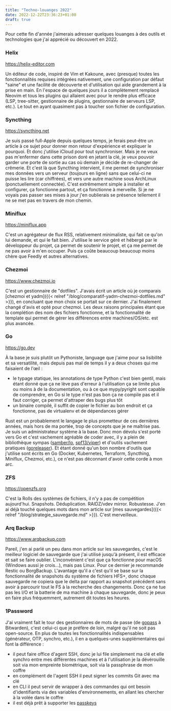 ```yaml
---
title: "Techno-louanges 2022"
date: 2022-12-22T23:36:23+01:00
draft: true
---
```


Pour cette fin d'année j'aimerais adresser quelques louanges à des outils et technologies que j'ai apprécié ou découvert en 2022.

### Helix

<https://helix-editor.com>

Un éditeur de code, inspiré de Vim et Kakoune, avec (presque) toutes les fonctionnalités requises intégrées nativement, une configuration par défaut "saine" et une facilité de découverte et d'utilisation qui aide grandement à la prise en main.
En l'espace de quelques jours il a complètement remplacé Neovim et tous les plugins qui allaient avec pour le rendre plus efficace (LSP, tree-sitter, gestionnaire de plugins, gestionnaire de serveurs LSP, etc.).
Le tout en ayant quasiment pas à toucher son fichier de configuration.

### Syncthing

<https://syncthing.net>

Je suis passé full-Apple depuis quelques temps, je ferais peut-être un article à ce sujet pour donner mon retour d'expérience et expliquer le pourquoi. Et donc j'utilise iCloud pour tout synchroniser.
Mais je ne veux pas m'enfermer dans cette prison doré en jetant la clé, je veux pouvoir garder une porte de sortie au cas où demain je décide de re-changer de crêmerie.
Et c'est là que Syncthing intervient, il me permet de synchroniser mes données vers un serveur (toujours en ligne) sans que celui-ci ne puisse les lire (car chiffrées), et vers une autre machine sous ArchLinux (ponctuellement connectée).
C'est extrêmement simple à installer et configurer, ça fonctionne partout, et ça fonctionne à merveille. Si je ne voyais pas passer ses mises à jour j'en oublierais se présence tellement il ne se met pas en travers de mon chemin.

### Miniflux

<https://miniflux.app>

C'est un agrégateur de flux RSS, relativement minimaliste, qui fait ce qu'on lui demande, et qui le fait bien.
J'utilise le service géré et hébergé par le développeur du projet, ça permet de soutenir le projet, et ça me permet de ne pas avoir à m'en occuper.
Puis ça coûte beaucoup beaucoup moins chère que Feedly et autres alternatives.

### Chezmoi

<https://www.chezmoi.io>

C'est un gestionnaire de "dotfiles". J'avais écrit un article où je comparais [chezmoi et yadm]({{< relref "/blog/comparatif-yadm-chezmoi-dotfiles.md" >}}), en concluant que mon choix se portait sur ce dernier.
J'ai finalement changé d'avis et opté pour chezmoi. Les deux raisons principales étant que la complétion des nom des fichiers fonctionne, et la fonctionnalité de template qui permet de gérer les différences entre machines/OS/etc. est plus avancée.

### Go

<https://go.dev>

À la base je suis plutôt un Pythoniste, language que j'aime pour sa lisibilité et sa versatilité, mais depuis pas mal de temps il y a deux choses qui me faisaient de l'œil :

* le typage statique, les annotations de type Python c'est bien gentil, mais étant donné que ça ne lève pas d'erreur à l'utilisation ça se limite plus ou moins à de la documentation, ou à ce que mypy/pyright sont capable de comprendre, en Go si le type n'est pas bon ça ne compile pas et il faut corriger, ça permet d'attraper des bugs plus tôt
* un binaire compilé, il suffit de copier le fichier au bon endroit et ça fonctionne, pas de virtualenv et de dépendances gérer

Rust est un probablement le langage le plus prometteur de ces dernières années, mais hors de ma portée, trop de concepts que je ne maîtrise pas. Je suis un administrateur système à la base.
Donc mon dévolu s'est porté vers Go et c'est vachement agréable de coder avec, il y a plein de bibliothèque sympas ([samber/lo](https://github.com/samber/lo), [spf13/viper](https://github.com/spf13/viper)) et d'outils vachement pratiques ([goreleaser](https://goreleaser.com)).
Et étant donné qu'un bon nombre d'outils que j'utilise sont écrits en Go (Docker, Kubernetes, Terraform, Syncthing, Miniflux, Chezmoi, etc.), ce n'est pas déconnant d'avoir cette corde à mon arc.

### ZFS

<https://openzfs.org>

C'est la Rolls des systèmes de fichiers, il n'y a pas de compétition aujourd'hui. Snapshots. Déduplication. RAIDZ/vdev mirror. Robustesse. J'en ai déjà touché quelques mots dans mon article sur [mes sauvegardes]({{< relref "/blog/strategie_sauvegarde.md" >}}). C'est merveilleux.

### Arq Backup

<https://www.arqbackup.com>

Pareil, j'en ai parlé un peu dans mon article sur les sauvegardes, c'est le meilleur logiciel de sauvegarde que j'ai utilisé jusqu'à présent, il est efficace et sait se faire oublier.
L'inconvénient c'est que ça fonctionne pour macOS (Windows aussi je crois...), mais pas Linux. Pour ce dernier je recommande Restic ou BorgBackup.
L'avantage qu'il a c'est qu'il se base sur la fonctionnalité de snapshots du système de fichiers HFS+, donc chaque sauvegarde ne copiera que le delta par rapport au snapshot précédent sans avoir à parcourir tout le FS à la recherche des changements.
Donc ça ne tue pas les I/O et la batterie de ma machine à chaque sauvegarde, donc je peux en faire plus fréquemment, autrement dit toutes les heures.

### 1Password

J'ai vraiment fait le tour des gestionnaires de mots de passe (de [gopass](https://www.gopass.pw) à Bitwarden), c'est celui-ci que je préfère de loin, malgré qu'il ne soit pas open-source. En plus de toutes les fonctionnalités indispensables (générateur, OTP, synchro, etc.), il en a quelques-unes supplémentaires qui font la différence :

* il peut faire office d'agent SSH, donc je lui file simplement ma clé et elle synchro entre mes différentes machines et à l'utilisation je la dévérouille soit via mon empreinte biométrique, soit via la passphrase de mon coffre
* en complément de l'agent SSH il peut signer les commits Git avec ma clé
* en CLI il peut servir de wrapper à des commandes qui ont besoin d'identifiants via des variables d'environnements, en allant les chercher à la volée dans le coffre
* il est déjà prêt à supporter les [passkeys](https://www.passkeys.io)
